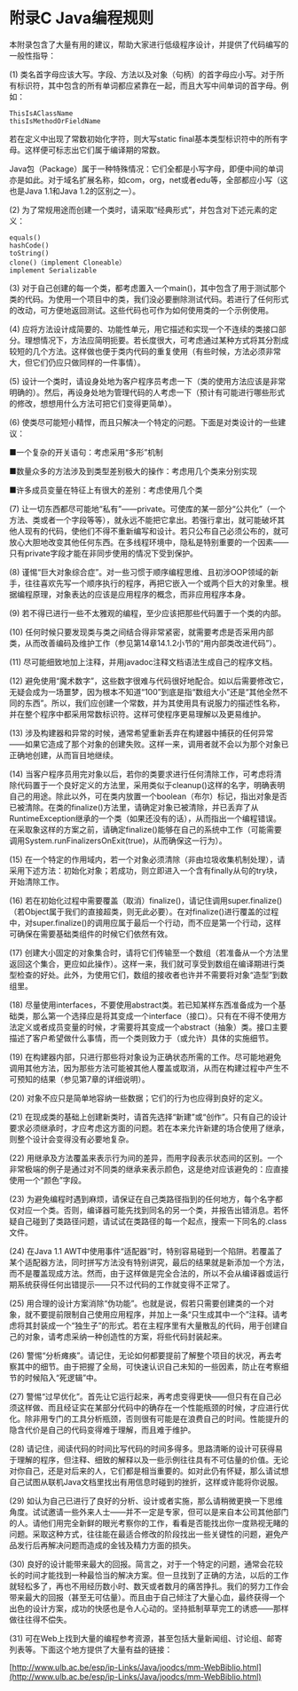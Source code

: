 # 附录C Java编程规则

本附录包含了大量有用的建议，帮助大家进行低级程序设计，并提供了代码编写的一般性指导：

\(1\) 类名首字母应该大写。字段、方法以及对象（句柄）的首字母应小写。对于所有标识符，其中包含的所有单词都应紧靠在一起，而且大写中间单词的首字母。例如：

```text
ThisIsAClassName
thisIsMethodOrFieldName
```

若在定义中出现了常数初始化字符，则大写static final基本类型标识符中的所有字母。这样便可标志出它们属于编译期的常数。

Java包（Package）属于一种特殊情况：它们全都是小写字母，即便中间的单词亦是如此。对于域名扩展名称，如com，org，net或者edu等，全部都应小写（这也是Java 1.1和Java 1.2的区别之一）。

\(2\) 为了常规用途而创建一个类时，请采取“经典形式”，并包含对下述元素的定义：

```text
equals()
hashCode()
toString()
clone()（implement Cloneable）
implement Serializable
```

\(3\) 对于自己创建的每一个类，都考虑置入一个main\(\)，其中包含了用于测试那个类的代码。为使用一个项目中的类，我们没必要删除测试代码。若进行了任何形式的改动，可方便地返回测试。这些代码也可作为如何使用类的一个示例使用。

\(4\) 应将方法设计成简要的、功能性单元，用它描述和实现一个不连续的类接口部分。理想情况下，方法应简明扼要。若长度很大，可考虑通过某种方式将其分割成较短的几个方法。这样做也便于类内代码的重复使用（有些时候，方法必须非常大，但它们仍应只做同样的一件事情）。

\(5\) 设计一个类时，请设身处地为客户程序员考虑一下（类的使用方法应该是非常明确的）。然后，再设身处地为管理代码的人考虑一下（预计有可能进行哪些形式的修改，想想用什么方法可把它们变得更简单）。

\(6\) 使类尽可能短小精悍，而且只解决一个特定的问题。下面是对类设计的一些建议：

■一个复杂的开关语句：考虑采用“多形”机制

■数量众多的方法涉及到类型差别极大的操作：考虑用几个类来分别实现

■许多成员变量在特征上有很大的差别：考虑使用几个类

\(7\) 让一切东西都尽可能地“私有”——private。可使库的某一部分“公共化”（一个方法、类或者一个字段等等），就永远不能把它拿出。若强行拿出，就可能破坏其他人现有的代码，使他们不得不重新编写和设计。若只公布自己必须公布的，就可放心大胆地改变其他任何东西。在多线程环境中，隐私是特别重要的一个因素——只有private字段才能在非同步使用的情况下受到保护。

\(8\) 谨惕“巨大对象综合症”。对一些习惯于顺序编程思维、且初涉OOP领域的新手，往往喜欢先写一个顺序执行的程序，再把它嵌入一个或两个巨大的对象里。根据编程原理，对象表达的应该是应用程序的概念，而非应用程序本身。

\(9\) 若不得已进行一些不太雅观的编程，至少应该把那些代码置于一个类的内部。

\(10\) 任何时候只要发现类与类之间结合得非常紧密，就需要考虑是否采用内部类，从而改善编码及维护工作（参见第14章14.1.2小节的“用内部类改进代码”）。

\(11\) 尽可能细致地加上注释，并用javadoc注释文档语法生成自己的程序文档。

\(12\) 避免使用“魔术数字”，这些数字很难与代码很好地配合。如以后需要修改它，无疑会成为一场噩梦，因为根本不知道“100”到底是指“数组大小”还是“其他全然不同的东西”。所以，我们应创建一个常数，并为其使用具有说服力的描述性名称，并在整个程序中都采用常数标识符。这样可使程序更易理解以及更易维护。

\(13\) 涉及构建器和异常的时候，通常希望重新丢弃在构建器中捕获的任何异常——如果它造成了那个对象的创建失败。这样一来，调用者就不会以为那个对象已正确地创建，从而盲目地继续。

\(14\) 当客户程序员用完对象以后，若你的类要求进行任何清除工作，可考虑将清除代码置于一个良好定义的方法里，采用类似于cleanup\(\)这样的名字，明确表明自己的用途。除此以外，可在类内放置一个boolean（布尔）标记，指出对象是否已被清除。在类的finalize\(\)方法里，请确定对象已被清除，并已丢弃了从RuntimeException继承的一个类（如果还没有的话），从而指出一个编程错误。在采取象这样的方案之前，请确定finalize\(\)能够在自己的系统中工作（可能需要调用System.runFinalizersOnExit\(true\)，从而确保这一行为）。

\(15\) 在一个特定的作用域内，若一个对象必须清除（非由垃圾收集机制处理），请采用下述方法：初始化对象；若成功，则立即进入一个含有finally从句的try块，开始清除工作。

\(16\) 若在初始化过程中需要覆盖（取消）finalize\(\)，请记住调用super.finalize\(\)（若Object属于我们的直接超类，则无此必要）。在对finalize\(\)进行覆盖的过程中，对super.finalize\(\)的调用应属于最后一个行动，而不应是第一个行动，这样可确保在需要基础类组件的时候它们依然有效。

\(17\) 创建大小固定的对象集合时，请将它们传输至一个数组（若准备从一个方法里返回这个集合，更应如此操作）。这样一来，我们就可享受到数组在编译期进行类型检查的好处。此外，为使用它们，数组的接收者也许并不需要将对象“造型”到数组里。

\(18\) 尽量使用interfaces，不要使用abstract类。若已知某样东西准备成为一个基础类，那么第一个选择应是将其变成一个interface（接口）。只有在不得不使用方法定义或者成员变量的时候，才需要将其变成一个abstract（抽象）类。接口主要描述了客户希望做什么事情，而一个类则致力于（或允许）具体的实施细节。

\(19\) 在构建器内部，只进行那些将对象设为正确状态所需的工作。尽可能地避免调用其他方法，因为那些方法可能被其他人覆盖或取消，从而在构建过程中产生不可预知的结果（参见第7章的详细说明）。

\(20\) 对象不应只是简单地容纳一些数据；它们的行为也应得到良好的定义。

\(21\) 在现成类的基础上创建新类时，请首先选择“新建”或“创作”。只有自己的设计要求必须继承时，才应考虑这方面的问题。若在本来允许新建的场合使用了继承，则整个设计会变得没有必要地复杂。

\(22\) 用继承及方法覆盖来表示行为间的差异，而用字段表示状态间的区别。一个非常极端的例子是通过对不同类的继承来表示颜色，这是绝对应该避免的：应直接使用一个“颜色”字段。

\(23\) 为避免编程时遇到麻烦，请保证在自己类路径指到的任何地方，每个名字都仅对应一个类。否则，编译器可能先找到同名的另一个类，并报告出错消息。若怀疑自己碰到了类路径问题，请试试在类路径的每一个起点，搜索一下同名的.class文件。

\(24\) 在Java 1.1 AWT中使用事件“适配器”时，特别容易碰到一个陷阱。若覆盖了某个适配器方法，同时拼写方法没有特别讲究，最后的结果就是新添加一个方法，而不是覆盖现成方法。然而，由于这样做是完全合法的，所以不会从编译器或运行期系统获得任何出错提示——只不过代码的工作就变得不正常了。

\(25\) 用合理的设计方案消除“伪功能”。也就是说，假若只需要创建类的一个对象，就不要提前限制自己使用应用程序，并加上一条“只生成其中一个”注释。请考虑将其封装成一个“独生子”的形式。若在主程序里有大量散乱的代码，用于创建自己的对象，请考虑采纳一种创造性的方案，将些代码封装起来。

\(26\) 警惕“分析瘫痪”。请记住，无论如何都要提前了解整个项目的状况，再去考察其中的细节。由于把握了全局，可快速认识自己未知的一些因素，防止在考察细节的时候陷入“死逻辑”中。

\(27\) 警惕“过早优化”。首先让它运行起来，再考虑变得更快——但只有在自己必须这样做、而且经证实在某部分代码中的确存在一个性能瓶颈的时候，才应进行优化。除非用专门的工具分析瓶颈，否则很有可能是在浪费自己的时间。性能提升的隐含代价是自己的代码变得难于理解，而且难于维护。

\(28\) 请记住，阅读代码的时间比写代码的时间多得多。思路清晰的设计可获得易于理解的程序，但注释、细致的解释以及一些示例往往具有不可估量的价值。无论对你自己，还是对后来的人，它们都是相当重要的。如对此仍有怀疑，那么请试想自己试图从联机Java文档里找出有用信息时碰到的挫折，这样或许能将你说服。

\(29\) 如认为自己已进行了良好的分析、设计或者实施，那么请稍微更换一下思维角度。试试邀请一些外来人士——并不一定是专家，但可以是来自本公司其他部门的人。请他们用完全新鲜的眼光考察你的工作，看看是否能找出你一度熟视无睹的问题。采取这种方式，往往能在最适合修改的阶段找出一些关键性的问题，避免产品发行后再解决问题而造成的金钱及精力方面的损失。

\(30\) 良好的设计能带来最大的回报。简言之，对于一个特定的问题，通常会花较长的时间才能找到一种最恰当的解决方案。但一旦找到了正确的方法，以后的工作就轻松多了，再也不用经历数小时、数天或者数月的痛苦挣扎。我们的努力工作会带来最大的回报（甚至无可估量）。而且由于自己倾注了大量心血，最终获得一个出色的设计方案，成功的快感也是令人心动的。坚持抵制草草完工的诱惑——那样做往往得不偿失。

\(31\) 可在Web上找到大量的编程参考资源，甚至包括大量新闻组、讨论组、邮寄列表等。下面这个地方提供了大量有益的链接：

[http://www.ulb.ac.be/esp/ip-Links/Java/joodcs/mm-WebBiblio.html](http://www.ulb.ac.be/esp/ip-Links/Java/joodcs/mm-WebBiblio.html)


